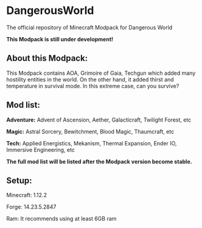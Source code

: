 # DangerousWorld

The official repository of Minecraft Modpack for Dangerous World

**This Modpack is still under development!**

## About this Modpack:

This Modpack contains AOA, Grimoire of Gaia, Techgun which added many hostility entities in the world. On the other hand, it added thirst and temperature in survival mode. In this extreme case, can you survive?

## Mod list:

**Adventure:** Advent of Ascension, Aether, Galacticraft, Twilight Forest, etc

**Magic:** Astral Sorcery, Bewitchment, Blood Magic, Thaumcraft, etc

**Tech:** Applied Energistics, Mekanism, Thermal Expansion, Ender IO, Immersive Engineering, etc

**The full mod list will be listed after the Modpack version become stable.**
 
## Setup:

Minecraft: 1.12.2

Forge: 14.23.5.2847

Ram: It recommends using at least 6GB ram
